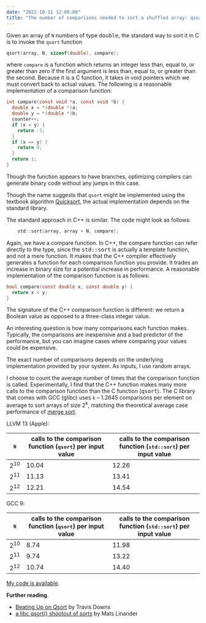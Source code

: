 ```yaml
---
date: "2022-10-11 12:00:00"
title: "The number of comparisons needed to sort a shuffled array: qsort versus std::sort"
---
```




Given an array of `N` numbers of type <tt>double</tt>, the standard way to sort it in C is to invoke the `qsort` function
```C
qsort(array, N, sizeof(double), compare);
```


where `compare` is a function which returns an integer less than, equal to, or greater than zero if the first argument is less than, equal to, or greater than the second. Because it is a C function, it takes in void pointers which we must convert back to actual values. The following is a reasonable implementation of a comparison function:
```C
int compare(const void *a, const void *b) {
  double x = *(double *)a;
  double y = *(double *)b;
  counter++;
  if (x < y) {
    return -1;
  }
  if (x == y) {
    return 0;
  }
  return 1;
}
```


Though the function appears to have branches, optimizing compilers can generate binary code without any jumps in this case.

Though the name suggests that `qsort` might be implemented using the textbook algorithm [Quicksort](https://en.wikipedia.org/wiki/Quicksort), the actual implementation depends on the standard library.

The standard approach in C++ is similar. The code might look as follows:
```C
    std::sort(array, array + N, compare);
```


Again, we have a compare function. In C++, the compare function can refer directly to the type, since the <tt>std::sort</tt> is actually a template function, and not a mere function. It makes that the C++ compiler effectively generates a function for each comparison function you provide. It trades an increase in binary size for a potential increase in performance. A reasonable implementation of the comparison function is as follows:
```C
bool compare(const double x, const double y) {
  return x < y;
}
```


The signature of the C++ comparison function is different: we return a Boolean value as opposed to a three-class integer value.

An interesting question is how many comparisons each function makes. Typically, the comparisons are inexpensive and a bad predictor of the performance, but you can imagine cases where comparing your values could be expensive.

The exact number of comparisons depends on the underlying implementation provided by your system. As inputs, I use random arrays.

I choose to count the average number of times that the comparison function is called. Experimentally, I find that the C++ function makes many more calls to the comparison function than the C function (<tt>qsort</tt>). The C library that comes with GCC (glibc) uses `k` &#8211; 1.2645 comparisons per element on average to sort arrays of size 2<sup><tt>k</tt></sup>, matching the theoretical average case performance of [merge sort](https://en.wikipedia.org/wiki/Merge_sort).

LLVM 13 (Apple):

<tt>N</tt>               |calls to the comparison function (<tt>qsort</tt>) per input value |calls to the comparison function (<tt>std::sort</tt>) per input value |
-------------------------|-------------------------|-------------------------|
2<sup>10</sup>           |10.04                    |12.26                    |
2<sup>11</sup>           |11.13                    |13.41                    |
2<sup>12</sup>           |12.21                    |14.54                    |


GCC 9:

<tt>N</tt>               |calls to the comparison function (<tt>qsort</tt>) per input value |calls to the comparison function (<tt>std::sort</tt>) per input value |
-------------------------|-------------------------|-------------------------|
2<sup>10</sup>           |8.74                     |11.98                    |
2<sup>11</sup>           |9.74                     |13.22                    |
2<sup>12</sup>           |10.74                    |14.40                    |


[My code is available](https://github.com/lemire/Code-used-on-Daniel-Lemire-s-blog/blob/master/2022/10/11/count_comparisons.cpp).

__Further reading__.

- [Beating Up on Qsort](https://travisdowns.github.io/blog/2019/05/22/sorting.html) by Travis Downs
- [a libc qsort() shootout of sorts](http://calmerthanyouare.org/2013/05/31/qsort-shootout.html) by Mats Linander


